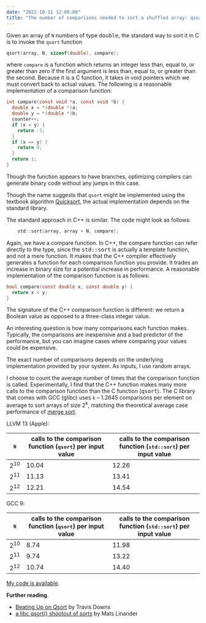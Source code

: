 ```yaml
---
date: "2022-10-11 12:00:00"
title: "The number of comparisons needed to sort a shuffled array: qsort versus std::sort"
---
```




Given an array of `N` numbers of type <tt>double</tt>, the standard way to sort it in C is to invoke the `qsort` function
```C
qsort(array, N, sizeof(double), compare);
```


where `compare` is a function which returns an integer less than, equal to, or greater than zero if the first argument is less than, equal to, or greater than the second. Because it is a C function, it takes in void pointers which we must convert back to actual values. The following is a reasonable implementation of a comparison function:
```C
int compare(const void *a, const void *b) {
  double x = *(double *)a;
  double y = *(double *)b;
  counter++;
  if (x < y) {
    return -1;
  }
  if (x == y) {
    return 0;
  }
  return 1;
}
```


Though the function appears to have branches, optimizing compilers can generate binary code without any jumps in this case.

Though the name suggests that `qsort` might be implemented using the textbook algorithm [Quicksort](https://en.wikipedia.org/wiki/Quicksort), the actual implementation depends on the standard library.

The standard approach in C++ is similar. The code might look as follows:
```C
    std::sort(array, array + N, compare);
```


Again, we have a compare function. In C++, the compare function can refer directly to the type, since the <tt>std::sort</tt> is actually a template function, and not a mere function. It makes that the C++ compiler effectively generates a function for each comparison function you provide. It trades an increase in binary size for a potential increase in performance. A reasonable implementation of the comparison function is as follows:
```C
bool compare(const double x, const double y) {
  return x < y;
}
```


The signature of the C++ comparison function is different: we return a Boolean value as opposed to a three-class integer value.

An interesting question is how many comparisons each function makes. Typically, the comparisons are inexpensive and a bad predictor of the performance, but you can imagine cases where comparing your values could be expensive.

The exact number of comparisons depends on the underlying implementation provided by your system. As inputs, I use random arrays.

I choose to count the average number of times that the comparison function is called. Experimentally, I find that the C++ function makes many more calls to the comparison function than the C function (<tt>qsort</tt>). The C library that comes with GCC (glibc) uses `k` &#8211; 1.2645 comparisons per element on average to sort arrays of size 2<sup><tt>k</tt></sup>, matching the theoretical average case performance of [merge sort](https://en.wikipedia.org/wiki/Merge_sort).

LLVM 13 (Apple):

<tt>N</tt>               |calls to the comparison function (<tt>qsort</tt>) per input value |calls to the comparison function (<tt>std::sort</tt>) per input value |
-------------------------|-------------------------|-------------------------|
2<sup>10</sup>           |10.04                    |12.26                    |
2<sup>11</sup>           |11.13                    |13.41                    |
2<sup>12</sup>           |12.21                    |14.54                    |


GCC 9:

<tt>N</tt>               |calls to the comparison function (<tt>qsort</tt>) per input value |calls to the comparison function (<tt>std::sort</tt>) per input value |
-------------------------|-------------------------|-------------------------|
2<sup>10</sup>           |8.74                     |11.98                    |
2<sup>11</sup>           |9.74                     |13.22                    |
2<sup>12</sup>           |10.74                    |14.40                    |


[My code is available](https://github.com/lemire/Code-used-on-Daniel-Lemire-s-blog/blob/master/2022/10/11/count_comparisons.cpp).

__Further reading__.

- [Beating Up on Qsort](https://travisdowns.github.io/blog/2019/05/22/sorting.html) by Travis Downs
- [a libc qsort() shootout of sorts](http://calmerthanyouare.org/2013/05/31/qsort-shootout.html) by Mats Linander


